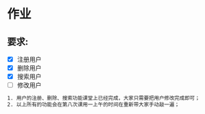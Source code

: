 # 作业 

## 要求:

- [x] 注册用户
- [x] 删除用户
- [x] 搜索用户
- [ ] 修改用户

```bash
1. 用户的注册、删除、搜索功能课堂上已经完成，大家只需要把用户修改完成即可；
2. 以上所有的功能会在第八次课用一上午的时间在重新带大家手动敲一遍；
```
